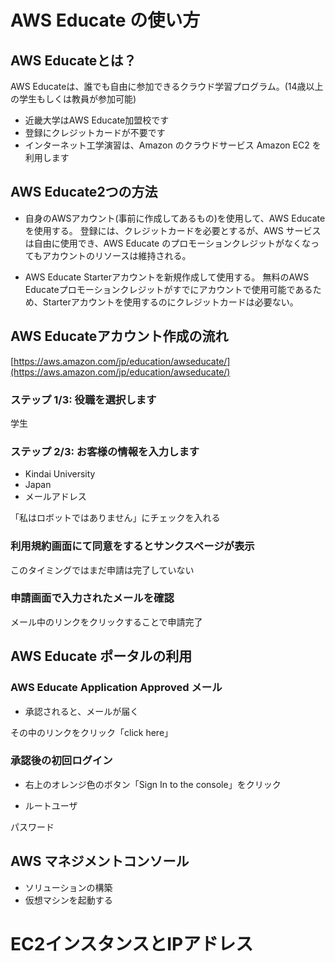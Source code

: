 # AWS Educate の使い方

## AWS Educateとは？ 
AWS Educateは、誰でも自由に参加できるクラウド学習プログラム。(14歳以上の学生もしくは教員が参加可能)


* 近畿大学はAWS Educate加盟校です
* 登録にクレジットカードが不要です
* インターネット工学演習は、Amazon のクラウドサービス Amazon EC2 を利用します

## AWS Educate2つの方法

*  自身のAWSアカウント(事前に作成してあるもの)を使用して、AWS Educateを使用する。
登録には、クレジットカードを必要とするが、AWS サービスは自由に使用でき、AWS Educate のプロモーションクレジットがなくなってもアカウントのリソースは維持される。

*  AWS Educate Starterアカウントを新規作成して使用する。
無料のAWS Educateプロモーションクレジットがすでにアカウントで使用可能であるため、Starterアカウントを使用するのにクレジットカードは必要ない。

## AWS Educateアカウント作成の流れ

[https://aws.amazon.com/jp/education/awseducate/](https://aws.amazon.com/jp/education/awseducate/)

### ステップ 1/3: 役職を選択します

学生

### ステップ 2/3: お客様の情報を入力します

* Kindai University
* Japan
* メールアドレス

「私はロボットではありません」にチェックを入れる

### 利用規約画面にて同意をするとサンクスページが表示

このタイミングではまだ申請は完了していない

### 申請画面で入力されたメールを確認

メール中のリンクをクリックすることで申請完了


## AWS Educate ポータルの利用

### AWS Educate Application Approved メール

* 承認されると、メールが届く

その中のリンクをクリック「click here」


### 承認後の初回ログイン

* 右上のオレンジ色のボタン「Sign In to the console」をクリック

* ルートユーザ

パスワード

## AWS マネジメントコンソール

* ソリューションの構築
* 仮想マシンを起動する

# EC2インスタンスとIPアドレス


